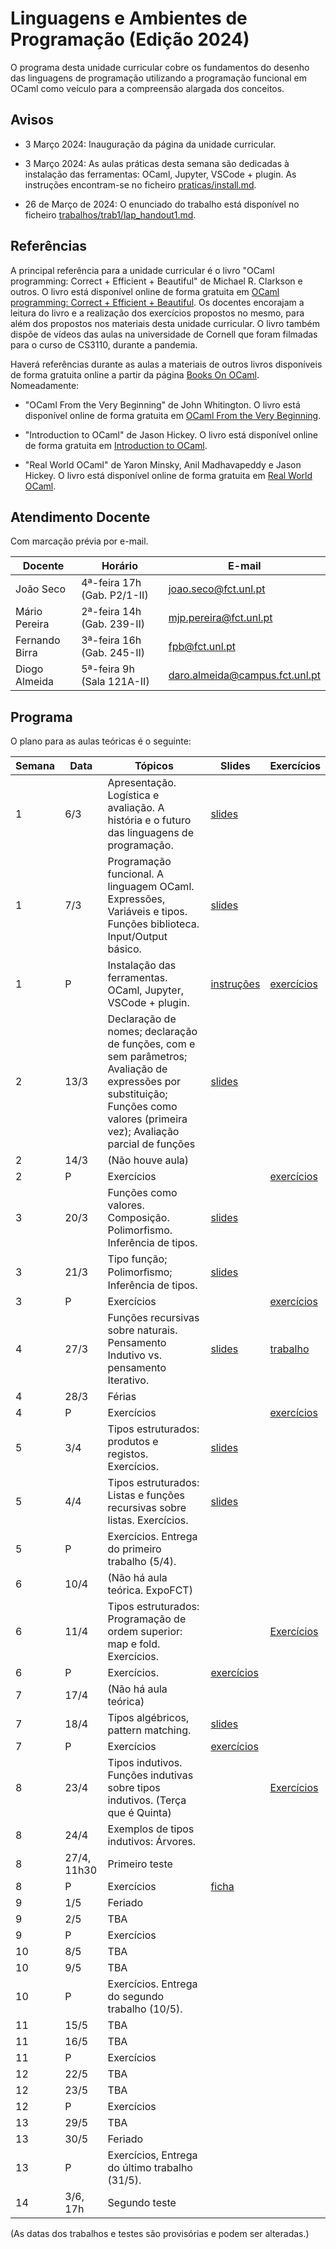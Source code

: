 # Linguagens e Ambientes de Programação (Edição 2024)

O programa desta unidade curricular cobre os fundamentos do desenho das
linguagens de programação utilizando a programação funcional em OCaml como
veículo para a compreensão alargada dos conceitos.

## Avisos

* 3 Março 2024: Inauguração da página da unidade curricular.

* 3 Março 2024: As aulas práticas desta semana são dedicadas à instalação das ferramentas: OCaml, Jupyter, VSCode + plugin. As instruções encontram-se no ficheiro [praticas/install.md](praticas/install.md).

* 26 de Março de 2024: O enunciado do trabalho está disponível no ficheiro [trabalhos/trab1/lap_handout1.md](trabalhos/trab1/lap_handout1.md).

## Referências

A principal referência para a unidade curricular é o livro "OCaml programming: Correct + Efficient + Beautiful" de Michael R. Clarkson e outros. O livro está disponível online de forma gratuita em [OCaml programming: Correct + Efficient + Beautiful](https://cs3110.github.io/textbook/). Os docentes encorajam a leitura do livro e a realização dos exercícios propostos no mesmo, para além dos propostos nos materiais desta unidade curricular. O livro também dispõe de vídeos das aulas na universidade de Cornell que foram filmadas para o curso de CS3110, durante a pandemia.

Haverá referências durante as aulas a materiais de outros livros disponíveis de forma gratuita online a partir da página [Books On OCaml](https://ocaml.org/books). Nomeadamente:

- "OCaml From the Very Beginning" de John Whitington. O livro está disponível online de forma gratuita em [OCaml From the Very Beginning](https://ocaml-book.com/).

- "Introduction to OCaml" de Jason Hickey. O livro está disponível online de forma gratuita em [Introduction to OCaml](http://courses.cms.caltech.edu/cs134/cs134b/book.pdf).

- "Real World OCaml" de Yaron Minsky, Anil Madhavapeddy e Jason Hickey. O livro está disponível online de forma gratuita em [Real World OCaml](https://dev.realworldocaml.org/).

## Atendimento Docente

Com marcação prévia por e-mail.

| Docente | Horário | E-mail |
| -------- | -------- | -------- |
| João Seco | 4ª-feira 17h (Gab. P2/1-II) | joao.seco@fct.unl.pt |
| Mário Pereira | 2ª-feira 14h (Gab. 239-II) |  mjp.pereira@fct.unl.pt |
| Fernando Birra | 3ª-feira 16h (Gab. 245-II) | fpb@fct.unl.pt |
| Diogo Almeida | 5ª-feira 9h (Sala 121A-II) | daro.almeida@campus.fct.unl.pt |

## Programa

O plano para as aulas teóricas é o seguinte:

| Semana | Data | Tópicos | Slides | Exercícios |
| -------- | -------- | -------- | -------- | -------- |
| 1  | 6/3   | Apresentação. Logística e avaliação. A história e o futuro das linguagens de programação. |  [slides](teoricas/LAP%202024-1.pdf)  |    |
| 1  | 7/3   | Programação funcional. A linguagem OCaml. Expressões, Variáveis e tipos. Funções biblioteca. Input/Output básico. |  [slides](teoricas/LAP%202024-2.pdf)  |   |
| 1  | P     | Instalação das ferramentas. OCaml, Jupyter, VSCode + plugin. |  [instruções](praticas/install.html)  |  [exercícios](praticas/kick_the_tires.ipynb) |
| 2  | 13/3  | Declaração de nomes; declaração de funções, com e sem parâmetros; Avaliação de expressões por substituição; Funções como valores (primeira vez); Avaliação parcial de funções | [slides](teoricas/LAP%202024-3.pdf)  |    |
| 2  | 14/3  | (Não houve aula)    |    |   |
| 2  | P     | Exercícios |    | [exercícios](praticas/basic.ipynb)  |
| 3  | 20/3  | Funções como valores. Composição. Polimorfismo. Inferência de tipos.  |  [slides](teoricas/LAP%202024-4.pdf)  |    |
| 3  | 21/3  | Tipo função; Polimorﬁsmo; Inferência de tipos. |  [slides](teoricas/LAP%202024-5.pdf)  |   |
| 3  | P     | Exercícios |    | [exercícios](praticas/fun.ipynb)  |
| 4  | 27/3  | Funções recursivas sobre naturais. Pensamento Indutivo vs. pensamento Iterativo.   |  [slides](teoricas/LAP%202024-6.pdf)  | [trabalho](trabalhos/trab1/lap_handout1.html)   |
| 4  | 28/3   | Férias   |    |   |
| 4  | P   | Exercícios |    | [exercícios](praticas/more_fun.ipynb)  |
| 5  | 3/4   | Tipos estruturados: produtos e registos. Exercícios.  | [slides](teoricas/LAP%202024-7.pdf)  |   |
| 5  | 4/4   | Tipos estruturados: Listas e funções recursivas sobre listas. Exercícios.  |  [slides](teoricas/LAP%202024-8.pdf)  |   |
| 5  | P   | Exercícios. Entrega do primeiro trabalho (5/4). |    |   |
| 6  | 10/4   | (Não há aula teórica. ExpoFCT)    |    |   |
| 6  | 11/4   | Tipos estruturados: Programação de ordem superior: map e fold. Exercícios. |    |  [Exercícios](teoricas/LAP%202024-9.ipynb) |
| 6  | P   | Exercícios. | [exercícios](praticas/lists.ipynb)   |   |
| 7  | 17/4   | (Não há aula teórica)   |    |   |
| 7  | 18/4   | Tipos algébricos, pattern matching.   |  [slides](teoricas/LAP%202024-10.pdf)  |   |
| 7  | P   | Exercícios |  [exercícios](praticas/more_lists.ipynb)  |   |
| 8  | 23/4   | Tipos indutivos. Funções indutivas sobre tipos indutivos. (Terça que é Quinta)   |    | [Exercícios](teoricas/LAP%202024-11.ipynb)  |
| 8  | 24/4   | Exemplos de tipos indutivos: Árvores.    |    |   |
| 8  | 27/4, 11h30  | Primeiro teste   |    |   |
| 8  | P   | Exercícios |  [ficha](praticas/teste_modelo.ipynb)  |   |
| 9  | 1/5   | Feriado   |    |   |
| 9  | 2/5   | TBA    |    |   |
| 9  | P   | Exercícios |    |   |
| 10  | 8/5   | TBA    |    |   |
| 10  | 9/5   | TBA    |    |   |
| 10  | P   | Exercícios. Entrega do segundo trabalho (10/5). |    |   |
| 11  | 15/5   | TBA    |    |   |
| 11  | 16/5   | TBA    |    |   |
| 11  | P   | Exercícios |    |   |
| 12  | 22/5   | TBA    |    |   |
| 12  | 23/5   | TBA    |    |   |
| 12  | P   | Exercícios |    |   |
| 13  | 29/5   | TBA    |    |   |
| 13  | 30/5   | Feriado    |    |   |
| 13  | P   | Exercícios, Entrega do último trabalho (31/5). |    |   |
| 14  | 3/6, 17h  | Segundo teste    |    |   |

(As datas dos trabalhos e testes são provisórias e podem ser alteradas.)
